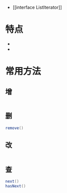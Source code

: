 - [[interface ListIterator]]

# 特点

- 
- 

# 常用方法

## 增

```Java

```

## 删

```Java
remove()
```

## 改

```Java

```

## 查

```Java
next()
hasNext()
```
